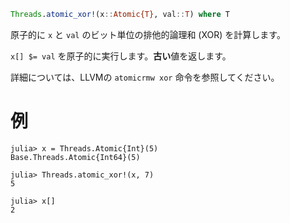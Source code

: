 ```julia
Threads.atomic_xor!(x::Atomic{T}, val::T) where T
```

原子的に `x` と `val` のビット単位の排他的論理和 (XOR) を計算します。

`x[] $= val` を原子的に実行します。**古い**値を返します。

詳細については、LLVMの `atomicrmw xor` 命令を参照してください。

# 例

```jldoctest
julia> x = Threads.Atomic{Int}(5)
Base.Threads.Atomic{Int64}(5)

julia> Threads.atomic_xor!(x, 7)
5

julia> x[]
2
```
